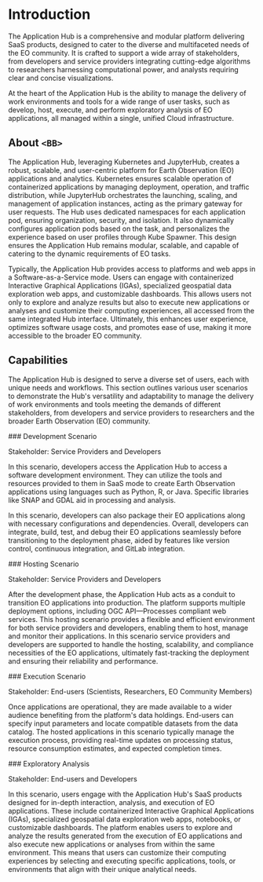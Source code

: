 # Introduction

The Application Hub is a comprehensive and modular platform delivering SaaS products, designed to cater to the diverse and multifaceted needs of the EO community. It is crafted to support a wide array of stakeholders, from developers and service providers integrating cutting-edge algorithms to researchers harnessing computational power, and analysts requiring clear and concise visualizations. 

At the heart of the Application Hub is the ability to manage the delivery of work environments and tools for a wide range of user tasks, such as develop, host, execute, and perform exploratory analysis of EO applications, all managed within a single, unified Cloud infrastructure.

## About `<BB>`

The Application Hub, leveraging Kubernetes and JupyterHub, creates a robust, scalable, and user-centric platform for Earth Observation (EO) applications and analytics. Kubernetes ensures scalable operation of containerized applications by managing deployment, operation, and traffic distribution, while JupyterHub orchestrates the launching, scaling, and management of application instances, acting as the primary gateway for user requests. The Hub uses dedicated namespaces for each application pod, ensuring organization, security, and isolation. It also dynamically configures application pods based on the task, and personalizes the experience based on user profiles through Kube Spawner. This design ensures the Application Hub remains modular, scalable, and capable of catering to the dynamic requirements of EO tasks.

Typically, the Application Hub provides access to platforms and web apps in a Software-as-a-Service mode. Users can engage with containerized Interactive Graphical Applications (IGAs), specialized geospatial data exploration web apps, and customizable dashboards. This allows users not only to explore and analyze results but also to execute new applications or analyses and customize their computing experiences, all accessed from the same integrated Hub interface. Ultimately, this enhances user experience, optimizes software usage costs, and promotes ease of use, making it more accessible to the broader EO community.

## Capabilities

The Application Hub is designed to serve a diverse set of users, each with unique needs and workflows. This section outlines various user scenarios to demonstrate the Hub's versatility and adaptability to manage the delivery of work environments and tools meeting the demands of different stakeholders, from developers and service providers to researchers and the broader Earth Observation (EO) community.

###​ Development Scenario

Stakeholder: Service Providers and Developers

In this scenario, developers access the Application Hub to access a software development environment. They can utilize the tools and resources provided to them in SaaS mode to create Earth Observation applications using languages such as Python, R, or Java. Specific libraries like SNAP and GDAL aid in processing and analysis. 

In this scenario, developers can also package their EO applications along with necessary configurations and dependencies. Overall, developers can integrate, build, test, and debug their EO applications seamlessly before transitioning to the deployment phase, aided by features like version control, continuous integration, and GitLab integration.

###​ Hosting Scenario

Stakeholder: Service Providers and Developers

After the development phase, the Application Hub acts as a conduit to transition EO applications into production. The platform supports multiple deployment options, including OGC API—Processes compliant web services. This hosting scenario provides a flexible and efficient environment for both service providers and developers, enabling them to host, manage and monitor their applications. 
In this scenario service providers and developers are supported to handle the hosting, scalability, and compliance necessities of the EO applications, ultimately fast-tracking the deployment and ensuring their reliability and performance.

###​ Execution Scenario

Stakeholder: End-users (Scientists, Researchers, EO Community Members)

Once applications are operational, they are made available to a wider audience benefiting from the platform's data holdings. End-users can specify input parameters and locate compatible datasets from the data catalog. The hosted applications in this scenario typically manage  the execution process, providing real-time updates on processing status, resource consumption estimates, and expected completion times. 

###​ Exploratory Analysis

Stakeholder: End-users and Developers

In this scenario, users engage with the Application Hub's SaaS products designed for in-depth interaction, analysis, and execution of EO applications. These include containerized Interactive Graphical Applications (IGAs), specialized geospatial data exploration web apps, notebooks, or customizable dashboards. The platform enables users to explore and analyze the results generated from the execution of EO applications and also execute new applications or analyses from within the same environment. This means that users can customize their computing experiences by selecting and executing specific applications, tools, or environments that align with their unique analytical needs. 
